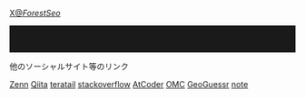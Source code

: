 <a href="https://twitter.com/intent/follow?screen_name=_ForestSeo_">X@_ForestSeo_</a>
<hr style="height:3rem"></div>
<p>他のソーシャルサイト等のリンク</p>

[Zenn](https://zenn.dev/as)
[Qiita](https://qiita.com/ForestSeo)
[teratail](https://teratail.com/users/ForestSeo)
[stackoverflow](https://ja.stackoverflow.com/users/47787/forestseo)
[AtCoder](https://atcoder.jp/users/ForestSeo19)
[OMC](https://onlinemathcontest.com/users/ForestSeo)
[GeoGuessr](https://www.geoguessr.com/user/630367c36d76295bbf807087)
[note](https://note.com/oaa)
